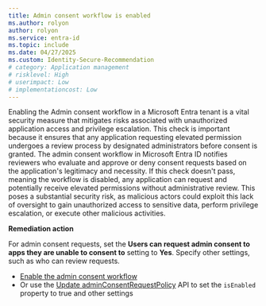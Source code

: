 ```yaml
---
title: Admin consent workflow is enabled
ms.author: rolyon
author: rolyon
ms.service: entra-id
ms.topic: include
ms.date: 04/27/2025
ms.custom: Identity-Secure-Recommendation
# category: Application management
# risklevel: High
# userimpact: Low
# implementationcost: Low
---
```

Enabling the Admin consent workflow in a Microsoft Entra tenant is a vital security measure that mitigates risks associated with unauthorized application access and privilege escalation. This check is important because it ensures that any application requesting elevated permission undergoes a review process by designated administrators before consent is granted. The admin consent workflow in Microsoft Entra ID notifies reviewers who evaluate and approve or deny consent requests based on the application's legitimacy and necessity. If this check doesn't pass, meaning the workflow is disabled, any application can request and potentially receive elevated permissions without administrative review. This poses a substantial security risk, as malicious actors could exploit this lack of oversight to gain unauthorized access to sensitive data, perform privilege escalation, or execute other malicious activities.

**Remediation action**

For admin consent requests, set the **Users can request admin consent to apps they are unable to consent to** setting to **Yes**. Specify other settings, such as who can review requests.

- [Enable the admin consent workflow](/entra/identity/enterprise-apps/configure-admin-consent-workflow#enable-the-admin-consent-workflow)
- Or use the [Update adminConsentRequestPolicy](/graph/api/adminconsentrequestpolicy-update) API to set the `isEnabled` property to true and other settings
